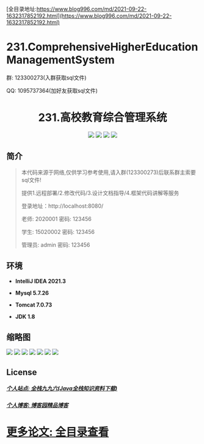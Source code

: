 [全目录地址:https://www.blog996.com/md/2021-09-22-1632317852192.html](https://www.blog996.com/md/2021-09-22-1632317852192.html)
# 231.ComprehensiveHigherEducationManagementSystem

<p>群: 123300273(入群获取sql文件)</p>
<p>QQ: 1095737364(加好友获取sql文件)</p>

<p><h1 align="center">231.高校教育综合管理系统</h1></p>


<p align="center">
	<img src="https://img.shields.io/badge/jdk-1.8-orange.svg"/>
    <img src="https://img.shields.io/badge/springboot-5.x-lightgrey.svg"/>
    <img src="https://img.shields.io/badge/html-3.x-blue.svg"/>
    <img src="https://img.shields.io/badge/mybatis-5.x-yellow.svg"/>
</p>

## 简介

> 本代码来源于网络,仅供学习参考使用,请入群(123300273)后联系群主索要sql文件!
>
> 提供1.远程部署/2.修改代码/3.设计文档指导/4.框架代码讲解等服务
>
> 登录地址：http://localhost:8080/
>
> 老师: 2020001   密码: 123456
> 
> 学生: 15020002   密码: 123456
>
> 管理员: admin   密码: 123456
>

>

## 环境

- <b>IntelliJ IDEA 2021.3</b>

- <b>Mysql 5.7.26</b>

- <b>Tomcat 7.0.73</b>

- <b>JDK 1.8</b>




## 缩略图

![](https://img2023.cnblogs.com/blog/588112/202306/588112-20230619170442482-1300154833.png)
![](https://img2023.cnblogs.com/blog/588112/202306/588112-20230619170447123-1297187685.png)
![](https://img2023.cnblogs.com/blog/588112/202306/588112-20230619170451383-951719847.png)
![](https://img2023.cnblogs.com/blog/588112/202306/588112-20230619170454780-1530450001.png)
![](https://img2023.cnblogs.com/blog/588112/202306/588112-20230619170458473-1161575104.png)
![](https://img2023.cnblogs.com/blog/588112/202306/588112-20230619170502456-562758081.png)
![](https://img2023.cnblogs.com/blog/588112/202306/588112-20230619170506248-1541775410.png)




## License

##### [个人站点: 全栈九九六(Java全栈知识资料下载)](https://www.blog996.com/)
##### [个人博客: 博客园精品博客](https://www.cnblogs.com/yysbolg/)
# [更多论文: 全目录查看](https://www.blog996.com/md/2021-09-22-1632317852192.html)


